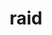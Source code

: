---
category: 4-letters
denotation: null
name: raid
reference_link: https://www.etymonline.com/word/raid
root_language: null
root_name: null
title: raid
type: free
word_sums:
- respelling: raid
  sum: 'Raid + '
---